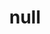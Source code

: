 ---
Filename: "robots.txt"
Link: "file:/Users/vinayakpatel/Downloads/www.weldplast.cz/robots.txt"
product_name: "null"
product_id: "null"
title: "null"
product_desc: ""
product_specs: ""
product_downloads: ""
href: ""
p_desc_2: ""
accessories: ""
similar_products: ""
---